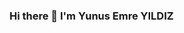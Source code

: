 ### Hi there 👋 I'm Yunus Emre YILDIZ

<!--
**yemreyldz/yemreyldz** is a ✨ _special_ ✨ repository because its `README.md` (this file) appears on your GitHub profile.

Here are some ideas to get you started:

- 🔭 I’m currently working on Junior Frontend Developer

- 🌱 I’m currently learning HTML-CSS-JAVASCRİPT

- 📫 How to reach me: yemreyldzz@gmail.com

- 🎓 I'm a Management Information Systems graduate.



